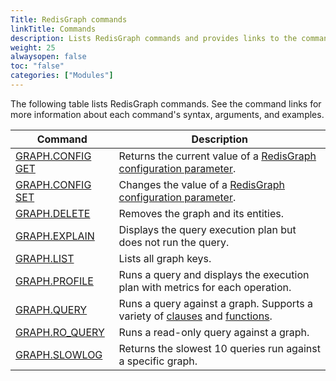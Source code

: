 ```yaml
---
Title: RedisGraph commands 
linkTitle: Commands 
description: Lists RedisGraph commands and provides links to the command reference pages.
weight: 25
alwaysopen: false
toc: "false"
categories: ["Modules"]
---
```


The following table lists RedisGraph commands. See the command links for more information about each command's syntax, arguments, and examples.

| Command | Description |
|---------|-------------|
| [GRAPH.CONFIG GET](https://redis.io/commands/graph.config-get/) | Returns the current value of a [RedisGraph configuration parameter](https://redis.io/docs/stack/graph/configuration/#redisgraph-configuration-parameters). |
| [GRAPH.CONFIG SET](https://redis.io/commands/graph.config-set/) | Changes the value of a [RedisGraph configuration parameter](https://redis.io/docs/stack/graph/configuration/#redisgraph-configuration-parameters). |
| [GRAPH.DELETE](https://redis.io/commands/graph.delete/) | Removes the graph and its entities. |
| [GRAPH.EXPLAIN](https://redis.io/commands/graph.explain/) | Displays the query execution plan but does not run the query. |
| [GRAPH.LIST](https://redis.io/commands/graph.list/) | Lists all graph keys. |
| [GRAPH.PROFILE](https://redis.io/commands/graph.profile/) | Runs a query and displays the execution plan with metrics for each operation. |
| [GRAPH.QUERY](https://redis.io/commands/graph.query/) | Runs a query against a graph. Supports a variety of [clauses](https://redis.io/commands/graph.query/#query-structure) and [functions](https://redis.io/commands/graph.query/#functions). |
| [GRAPH.RO_QUERY](https://redis.io/commands/graph.ro_query/) | Runs a read-only query against a graph. |
| [GRAPH.SLOWLOG](https://redis.io/commands/graph.slowlog/) | Returns the slowest 10 queries run against a specific graph. |
